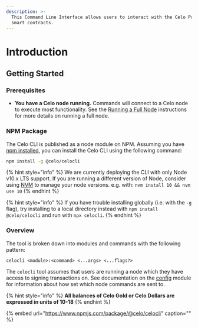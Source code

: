 ```yaml
---
description: >-
  This Command Line Interface allows users to interact with the Celo Protocol
  smart contracts.
---
```


# Introduction

## Getting Started

### **Prerequisites**

* **You have a Celo node running.** Commands will connect to a Celo node to execute most functionality. See the [Running a Full Node](../getting-started/baklava-testnet/running-a-full-node.md) instructions for more details on running a full node.

### NPM Package

The Celo CLI is published as a node module on NPM. Assuming you have [npm installed](https://www.npmjs.com/get-npm), you can install the Celo CLI using the following command:

```bash
npm install -g @celo/celocli
```

{% hint style="info" %}
We are currently deploying the CLI with only Node v10.x LTS support. If you are running a different version of Node, consider using [NVM](https://github.com/nvm-sh/nvm#installation-and-update) to manage your node versions. e.g. with: `nvm install 10 && nvm use 10`
{% endhint %}

{% hint style="info" %}
If you have trouble installing globally \(i.e. with the `-g` flag\), try installing to a local directory instead with `npm install @celo/celocli` and run with `npx celocli`.
{% endhint %}

### Overview

The tool is broken down into modules and commands with the following pattern:

```text
celocli <module>:<command> <...args> <...flags?>
```

The `celocli` tool assumes that users are running a node which they have access to signing transactions on. See documentation on the [config](config.md) module for information about how set which node commands are sent to.

{% hint style="info" %}
**All balances of Celo Gold or Celo Dollars are expressed in units of 10-18**
{% endhint %}

{% embed url="https://www.npmjs.com/package/@celo/celocli" caption="" %}

